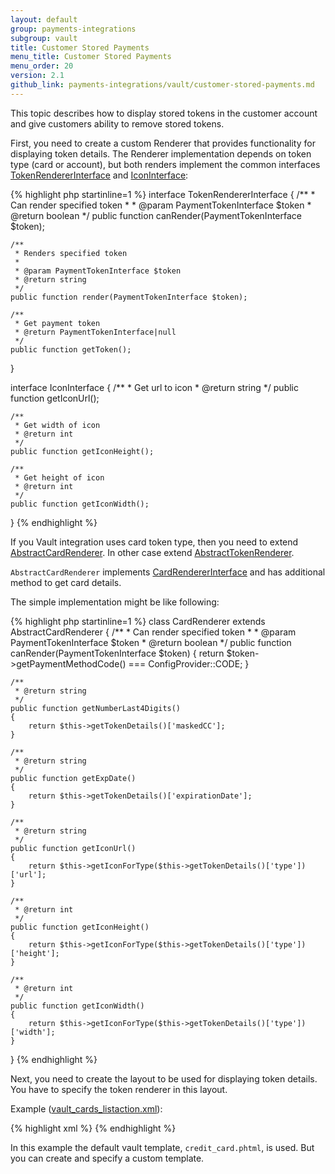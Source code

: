 ```yaml
---
layout: default
group: payments-integrations
subgroup: vault
title: Customer Stored Payments
menu_title: Customer Stored Payments
menu_order: 20
version: 2.1
github_link: payments-integrations/vault/customer-stored-payments.md
---
```


This topic describes how to display stored tokens in the customer account and give customers ability to remove stored tokens. 

First, you need to create a custom Renderer that provides functionality for displaying token details.
The Renderer implementation depends on token type (card or account), but both renders
implement the common interfaces [TokenRendererInterface]({{site.mage2100url}}app/code/Magento/Vault/Block/TokenRendererInterface.php)
and [IconInterface]({{site.mage2100url}}app/code/Magento/Vault/BLock/Customer/IconInterface.php):

{% highlight php startinline=1 %}
interface TokenRendererInterface
{
    /**
     * Can render specified token
     *
     * @param PaymentTokenInterface $token
     * @return boolean
     */
    public function canRender(PaymentTokenInterface $token);

    /**
     * Renders specified token
     *
     * @param PaymentTokenInterface $token
     * @return string
     */
    public function render(PaymentTokenInterface $token);

    /**
     * Get payment token
     * @return PaymentTokenInterface|null
     */
    public function getToken();
}

interface IconInterface
{
    /**
     * Get url to icon
     * @return string
     */
    public function getIconUrl();

    /**
     * Get width of icon
     * @return int
     */
    public function getIconHeight();

    /**
     * Get height of icon
     * @return int
     */
    public function getIconWidth();
}
{% endhighlight %}

If you Vault integration uses card token type, then you need to extend [AbstractCardRenderer]({{site.mage2100url}}app/code/Magento/Vault/Block/AbstractCardRenderer.php). In other case extend [AbstractTokenRenderer]({{site.mage2100url}}app/code/Magento/Vault/Block/AbstractTokenRenderer.php).

`AbstractCardRenderer` implements [CardRendererInterface]({{site.mage2100url}}app/code/Magento/Vault/Block/CardRendererInterface.php) and
has additional method to get card details.

The simple implementation might be like following:

{% highlight php startinline=1 %}
class CardRenderer extends AbstractCardRenderer
{
    /**
     * Can render specified token
     *
     * @param PaymentTokenInterface $token
     * @return boolean
     */
    public function canRender(PaymentTokenInterface $token)
    {
        return $token->getPaymentMethodCode() === ConfigProvider::CODE;
    }

    /**
     * @return string
     */
    public function getNumberLast4Digits()
    {
        return $this->getTokenDetails()['maskedCC'];
    }

    /**
     * @return string
     */
    public function getExpDate()
    {
        return $this->getTokenDetails()['expirationDate'];
    }

    /**
     * @return string
     */
    public function getIconUrl()
    {
        return $this->getIconForType($this->getTokenDetails()['type'])['url'];
    }

    /**
     * @return int
     */
    public function getIconHeight()
    {
        return $this->getIconForType($this->getTokenDetails()['type'])['height'];
    }

    /**
     * @return int
     */
    public function getIconWidth()
    {
        return $this->getIconForType($this->getTokenDetails()['type'])['width'];
    }
}
{% endhighlight %}

Next, you need to create the layout to be used for displaying token details. You have to specify the token renderer in this layout.

Example ([vault_cards_listaction.xml]({{site.mage2100url}}app/code/Magento/Braintree/view/frontend/layout/vault_cards_listaction.xml)):

{% highlight xml %}
<page xmlns:xsi="http://www.w3.org/2001/XMLSchema-instance" xsi:noNamespaceSchemaLocation="urn:magento:framework:View/Layout/etc/page_configuration.xsd">
    <body>
        <referenceContainer name="content">
            <referenceBlock name="vault.cards.list">
                <block class="Magento\Braintree\Block\Customer\CardRenderer" name="braintree.card.renderer" template="Magento_Vault::customer_account/credit_card.phtml"/>
            </referenceBlock>
        </referenceContainer>
    </body>
</page>
{% endhighlight %}

In this example the default vault template, `credit_card.phtml`, is used. But you can create and specify a custom template. 

